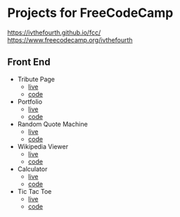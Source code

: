 # Projects for FreeCodeCamp
https://ivthefourth.github.io/fcc/    
https://www.freecodecamp.org/ivthefourth
## Front End
- Tribute Page
  - [live](https://ivthefourth.github.io/fcc/front-end/tribute-page/)
  - [code](https://github.com/ivthefourth/fcc/tree/master/front-end/tribute-page)
- Portfolio
  - [live](https://ivthefourth.github.io/portfolio/)
  - [code](https://github.com/ivthefourth/portfolio)
- Random Quote Machine
  - [live](https://ivthefourth.github.io/fcc/front-end/quote-machine/)
  - [code](https://github.com/ivthefourth/fcc/tree/master/front-end/quote-machine)
- Wikipedia Viewer
  - [live](https://ivthefourth.github.io/fcc/front-end/wiki-viewer/)
  - [code](https://github.com/ivthefourth/fcc/tree/master/front-end/wiki-viewer)
- Calculator
  - [live](https://ivthefourth.github.io/fcc/front-end/calculator)
  - [code](https://github.com/ivthefourth/fcc/tree/master/front-end/calculator)
- Tic Tac Toe
  - [live](https://ivthefourth.github.io/fcc/front-end/tic-tac-toe/)
  - [code](https://github.com/ivthefourth/fcc/tree/master/front-end/tic-tac-toe)
